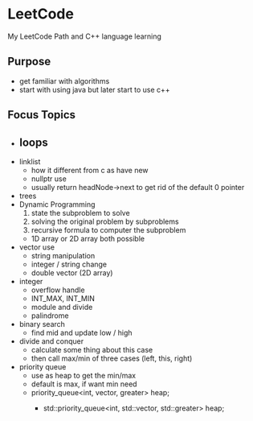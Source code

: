 # LeetCode

My LeetCode Path and C++ language learning

## Purpose

- get familiar with algorithms
- start with using java but later start to use c++

## Focus Topics

- loops
  -
- linklist
  - how it different from c as have new
  - nullptr use
  - usually return headNode->next to get rid of the default 0 pointer
- trees
- Dynamic Programming
  1. state the subproblem to solve
  2. solving the original problem by subproblems
  3. recursive formula to computer the subproblem
  - 1D array or 2D array both possible
- vector use
  - string manipulation
  - integer / string change
  - double vector (2D array)
- integer
  - overflow handle
  - INT_MAX, INT_MIN
  - module and divide
  - palindrome
- binary search
  - find mid and update low / high
- divide and conquer
  - calculate some thing about this case
  - then call max/min of three cases (left, this, right)
- priority queue
  - use as heap to get the min/max
  - default is max, if want min need
  - priority_queue<int, vector<int>, greater<int>> heap;
    - std::priority_queue<int, std::vector<int>, std::greater<int>> heap;

